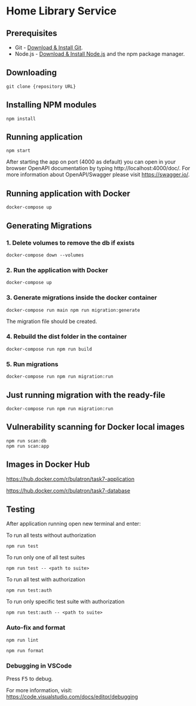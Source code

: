 # Home Library Service

## Prerequisites

- Git - [Download & Install Git](https://git-scm.com/downloads).
- Node.js - [Download & Install Node.js](https://nodejs.org/en/download/) and the npm package manager.

## Downloading

```
git clone {repository URL}
```

## Installing NPM modules

```
npm install
```

## Running application

```
npm start
```

After starting the app on port (4000 as default) you can open
in your browser OpenAPI documentation by typing http://localhost:4000/doc/.
For more information about OpenAPI/Swagger please visit https://swagger.io/.

## Running application with Docker
```
docker-compose up
```

## Generating Migrations
### 1. Delete volumes to remove the db if exists
```
docker-compose down --volumes
```
### 2. Run the application with Docker
```shell
docker-compose up
```
### 3. Generate migrations inside the docker container
```shell
docker-compose run main npm run migration:generate
```
The migration file should be created. 
### 4. Rebuild the dist folder in the container
```shell
docker-compose run npm run build
```
### 5. Run migrations
```shell
docker-compose run npm run migration:run
```


## Just running migration with the ready-file
```shell
docker-compose run npm run migration:run
```

## Vulnerability scanning for Docker local images
```
npm run scan:db
npm run scan:app
```

## Images in Docker Hub
https://hub.docker.com/r/bulatron/task7-application

https://hub.docker.com/r/bulatron/task7-database

## Testing

After application running open new terminal and enter:

To run all tests without authorization

```
npm run test
```

To run only one of all test suites

```
npm run test -- <path to suite>
```

To run all test with authorization

```
npm run test:auth
```

To run only specific test suite with authorization

```
npm run test:auth -- <path to suite>
```

### Auto-fix and format

```
npm run lint
```

```
npm run format
```

### Debugging in VSCode

Press <kbd>F5</kbd> to debug.

For more information, visit: https://code.visualstudio.com/docs/editor/debugging
